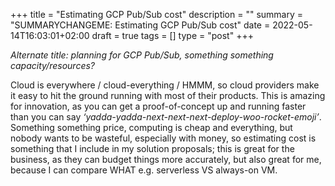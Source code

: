 +++
title = "Estimating GCP Pub/Sub cost"
description = ""
summary = "SUMMARYCHANGEME: Estimating GCP Pub/Sub cost"
date = 2022-05-14T16:03:01+02:00
draft = true
tags = []
type = "post"
+++

_Alternate title: planning for GCP Pub/Sub, something something capacity/resources?_


Cloud is everywhere / cloud-everything / HMMM, so
cloud providers make it easy to hit the ground running with most of their products.
This is amazing for innovation, as you can get a proof-of-concept up and running faster than you can say _‘yadda-yadda-next-next-next-deploy-woo-rocket-emoji’_.
Something something price, computing is cheap and everything, but nobody wants to be wasteful, especially with money, so estimating cost is something that I include in my solution proposals; this is great for the business, as they can budget things more accurately, but also great for me, because I can compare WHAT e.g. serverless VS always-on VM.
